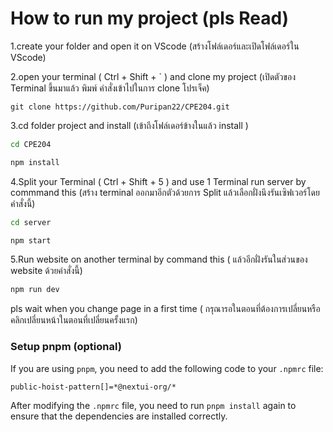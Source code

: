 # How to run my project (pls Read)
1.create your folder and open it on VScode (สร้างโฟล์เดอร์และเปิดโฟล์เดอร์ใน VScode)

2.open your terminal ( Ctrl + Shift + ` ) and clone my project (เปิดตัวของ Terminal ขึ้นมาแล้ว พิมพ์ คำสั่งเข้าไปในการ clone โปรเจ็ค)
```bast
git clone https://github.com/Puripan22/CPE204.git
```
3.cd folder project and install (เข้าถึงโฟล์เดอร์ข้างในแล้ว install )
```bash
cd CPE204
```
```bash
npm install
```
4.Split your Terminal ( Ctrl + Shift + 5 ) and use 1 Terminal run server by commmand this (สร้าง terminal ออกมาอีกตัวด้วยการ Split แล้วเลือกฝั่งนึงรันเซิฟเวอร์โดยคำสั่งนี้)
```bash
cd server
```
```bash
npm start
```
5.Run website on another terminal by command this ( แล้วอีกฝั่งรันในส่วนของ website ด้วยคำสั่งนี้)
```bash
npm run dev
```

pls wait when you change page in a first time ( กรุณารอในตอนที่ต้องการเปลี่ยนหรือคลิกเปลี่ยนหน้าในตอนที่เปลี่ยนครั้งแรก)

### Setup pnpm (optional)

If you are using `pnpm`, you need to add the following code to your `.npmrc` file:

```bash
public-hoist-pattern[]=*@nextui-org/*
```

After modifying the `.npmrc` file, you need to run `pnpm install` again to ensure that the dependencies are installed correctly.
